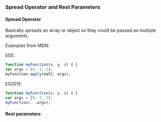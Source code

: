 ### Spread Operator and Rest Parameters

#### Spread Operator

Basically spreads an array or object so they could be passed as multiple arguments.

Examples from MDN: 

ES5:

```javascript
function myFunction(x, y, z) { }
var args = [0, 1, 2];
myFunction.apply(null, args);
```

ES2015:

```javascript
function myFunction(x, y, z) { }
var args = [0, 1, 2];
myFunction(...args);
```

#### Rest parameters

